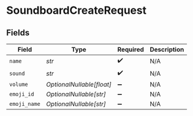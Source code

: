 # SoundboardCreateRequest


## Fields

| Field                     | Type                      | Required                  | Description               |
| ------------------------- | ------------------------- | ------------------------- | ------------------------- |
| `name`                    | *str*                     | :heavy_check_mark:        | N/A                       |
| `sound`                   | *str*                     | :heavy_check_mark:        | N/A                       |
| `volume`                  | *OptionalNullable[float]* | :heavy_minus_sign:        | N/A                       |
| `emoji_id`                | *OptionalNullable[str]*   | :heavy_minus_sign:        | N/A                       |
| `emoji_name`              | *OptionalNullable[str]*   | :heavy_minus_sign:        | N/A                       |